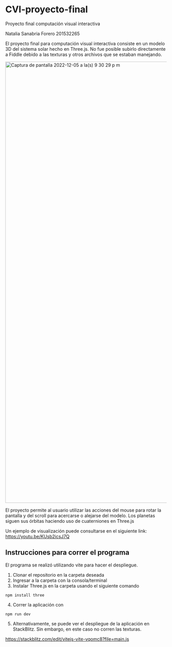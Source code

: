 # CVI-proyecto-final
Proyecto final computación visual interactiva

Natalia Sanabria Forero
201532265

El proyecto final para computación visual interactiva consiste en un modelo 3D del sistema solar hecho en Three.js. No fue posible subirlo directamente a Fiddle debido a las texturas y otros archivos que se estaban manejando.

<img width="1376" alt="Captura de pantalla 2022-12-05 a la(s) 9 30 29 p m" src="https://user-images.githubusercontent.com/44271440/205794187-7b55b6bf-0410-4a95-bbac-fda6085c3d76.png">

El proyecto permite al usuario utilizar las acciones del mouse para rotar la pantalla y del scroll para acercarse o alejarse del modelo. Los planetas siguen sus órbitas haciendo uso de cuaterniones en Three.js

Un ejemplo de visualización puede consultarse en el siguiente link: https://youtu.be/KUsb2icsJ7Q

## Instrucciones para correr el programa

El programa se realizó utilizando vite para hacer el despliegue.

1. Clonar el repositorio en la carpeta deseada
2. Ingresar a la carpeta con la consola/terminal
3. Instalar Three.js en la carpeta usando el siguiente comando

`npm install three`

4. Correr la aplicación con 

`npm run dev`

5. Alternativamente, se puede ver el despliegue de la aplicación en StackBlitz. Sin embargo, en este caso no corren las texturas.

https://stackblitz.com/edit/vitejs-vite-vqomc8?file=main.js
